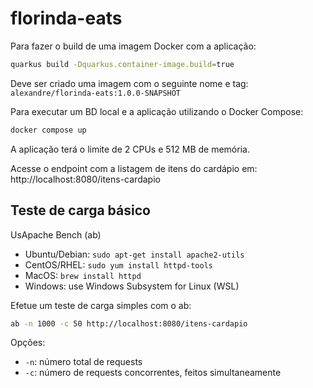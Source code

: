 # florinda-eats

Para fazer o build de uma imagem Docker com a aplicação:

```sh
quarkus build -Dquarkus.container-image.build=true
```

Deve ser criado uma imagem com o seguinte nome e tag: `alexandre/florinda-eats:1.0.0-SNAPSHOT `

Para executar um BD local e a aplicação utilizando o Docker Compose:

```sh
docker compose up
```

A aplicação terá o limite de 2 CPUs e 512 MB de memória.

Acesse o endpoint com a listagem de itens do cardápio em: http://localhost:8080/itens-cardapio

## Teste de carga básico

UsApache Bench (ab)

- Ubuntu/Debian: `sudo apt-get install apache2-utils`
- CentOS/RHEL: `sudo yum install httpd-tools`
- MacOS: `brew install httpd`
- Windows: use Windows Subsystem for Linux (WSL)

Efetue um teste de carga simples com o ab:

```sh
ab -n 1000 -c 50 http://localhost:8080/itens-cardapio
```

Opções:

- `-n`: número total de requests
- `-c`: número de requests concorrentes, feitos simultaneamente


